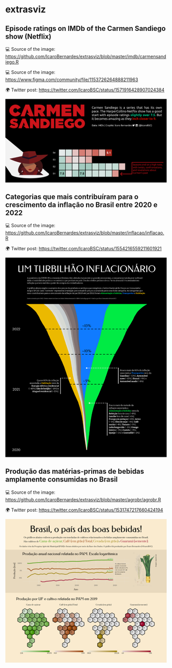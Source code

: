 # extrasviz

## Episode ratings on IMDb of the Carmen Sandiego show (Netflix)

💻 Source of the image: https://github.com/IcaroBernardes/extrasviz/blob/master/imdb/carmensandiego.R

💻 Source of the image: https://www.figma.com/community/file/1153726264888211963

🌍 Twitter post: https://twitter.com/IcaroBSC/status/1571916428907024384

![](https://github.com/IcaroBernardes/extrasviz/blob/master/imdb/carmensandiego.png)


## Categorias que mais contribuíram para o crescimento da inflação no Brasil entre 2020 e 2022

💻 Source of the image: https://github.com/IcaroBernardes/extrasviz/blob/master/inflacao/inflacao.R

🌍 Twitter post: https://twitter.com/IcaroBSC/status/1554216559211601921

![](https://github.com/IcaroBernardes/extrasviz/blob/master/inflacao/inflacao.png)


## Produção das matérias-primas de bebidas amplamente consumidas no Brasil

💻 Source of the image: https://github.com/IcaroBernardes/extrasviz/blob/master/agrobr/agrobr.R

🌍 Twitter post: https://twitter.com/IcaroBSC/status/1531747217660424194

![](https://github.com/IcaroBernardes/extrasviz/blob/master/agrobr/agrobr.png)

